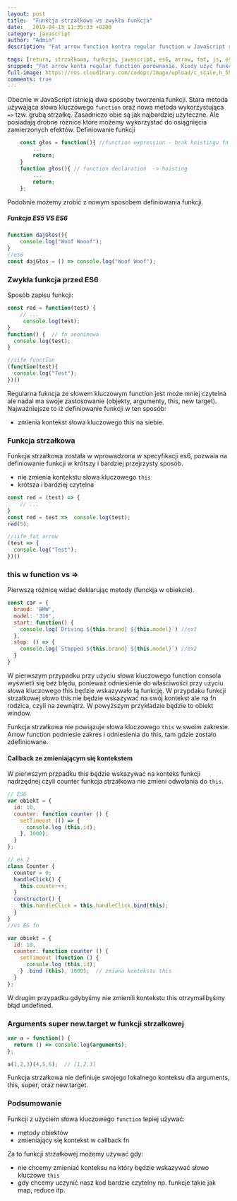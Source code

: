 ```yaml
---
layout: post
title:  "Funkcja strzałkowa vs zwykła funkcja"
date:   2019-04-15 11:35:33 +0200
category: javascript
author: "Admin"
description: "Fat arrow function kontra regular function w JavaScript różnice"

tags: [return, strzałkowa, funkcja, javascript, es6, arrow, fat, js, es2015, nowa funkcja]
snipped: "Fat arrow konta regular function porównanie. Kiedy użyć funkcji strzałkowej a kiedy zwykłej funkcji."
full-image: https://res.cloudinary.com/codepc/image/upload/c_scale,h_550,w_825/v1555338233/posts/arrow-fn/hello-i-m-nik-281498-unsplash.jpg
comments: true
---
```


Obecnie w JavaScript istnieją dwa sposoby tworzenia funkcji. Stara metoda używająca słowa kluczowego `function` oraz nowa metoda wykorzystująca `=>` tzw. grubą strzałkę. Zasadniczo obie są jak najbardziej użyteczne. Ale posiadają drobne różnice  które możemy wykorzystać do osiągnięcia zamierzonych efektów.
Definiowanie funkcji
```js
    const głos = function(){ //function expression - brak hoistingu fn
        ...
        return;
    }
    function głos(){ // function declaration  -> hoisting
        ...
        return; 
    };
```
Podobnie możemy zrobić z nowym sposobem definiowania funkcji.
##### Funkcja ES5 VS ES6
```js
function dajGłos(){
    console.log("Woof Wooof");
}
//es6
const dajGłos = () => console.log("Woof Woof");

```

### Zwykła funkcja przed ES6
Sposób  zapisu funkcji:

```js
const red = function(test) {
    // ...
     console.log(test);
}
function() {  // fn anonimowa
  console.log(test);
}

//iife function
(function(test){
  console.log("Test");
})()
```
Regularna fukncja ze słowem kluczowym function jest może mniej czytelna ale nadal ma swoje zastosowanie (objekty, argumenty, this, new target). Najważniejsze to iż definiowanie funkcji w ten sposób:

- zmienia kontekst słowa kluczowego this na siebie.


### Funkcja strzałkowa
Funkcja strzałkowa została w wprowadzona w specyfikacji es6, pozwala na definiowanie funkcji w krótszy i bardziej przejrzysty sposób.
- nie zmienia kontekstu słowa kluczowego  `this`
- krótsza i bardziej czytelna

```js
const red = (test) => {
    // ...
}
const red = test =>  console.log(test);
red(5);

//iife fat arrow
(test => {
  console.log("Test");
})()

```

### this w function vs =>
Pierwszą różnicę widać deklarując metody (funckja w obiekcie).

```js
const car = {
  brand: 'BMW',
  model: '316',
  start: function() {
    console.log(`Driving ${this.brand} ${this.model}`) //ex1
  },
  stop: () => {
    console.log(`Stopped ${this.brand} ${this.model}`) //ex2
  }
}
```
W pierwszym przypadku  przy użyciu słowa kluczowego function consola wyświetli się bez błędu, ponieważ odniesienie do właściwości przy użyciu słowa kluczowego this będzie wskazywało tą funkcję.
W przypdaku funkcji strzałkowej słowo this nie będzie wskazywać na swój kontekst ale na fn rodzica, czyli na zewnątrz. W powyższym przykładzie będzie to obiekt window.

Funkcja strzałkowa nie powiązuje słowa kluczowego `this` w swoim zakresie. Arrow function podniesie zakres i odniesienia do this,  tam gdzie zostało zdefiniowane.


#### Callback ze zmieniającym się kontekstem
W pierwszym przpadku this będzie wskazywać na konteks funkcji nadrzędnej czyli counter funkcja strzałkowa nie zmieni odwołania do `this`.
```js
// ES6 
var obiekt = { 
  id: 10, 
  counter: function counter () { 
    setTimeout (() => { 
      console.log (this.id); 
    }, 1000); 
  } 
};

// ex 2
class Counter {
  counter = 0;
  handleClick() {
    this.counter++;
  }
  constructor() {
    this.handleClick = this.handleClick.bind(this);
  }
}
//vs ES fn

var obiekt = { 
  id: 10, 
  counter: function counter () { 
    setTimeout (function () { 
      console.log (this.id);  
    } .bind (this), 1000);  // zmiana kontekstu this
  } 
};
```
W drugim przypadku gdybyśmy nie zmienili kontekstu this otrzymalibyśmy błąd undefined.

### Arguments  super new.target  w  funkcji strzałkowej
```js
var a = function() {
  return () => console.log(arguments);
};

a(1,2,3)(4,5,6);  // [1,2,3]
```
Funkcja strzałkowa nie definiuje swojego lokalnego konteksu dla arguments, this, super, oraz new.target.

### Podsumowanie

Funkcji z użyciem słowa kluczowego `function` lepiej używać:
- metody obiektów
- zmieniający się kontekst w callback fn

Za to funkcji strzałkowej możemy używać  gdy:
- nie chcemy zmieniać konteksu na który będzie wskazywać słowo kluczowe `this`
- gdy chcemy uczynić nasz kod bardzie czytelny np. funkcje takie jak map, reduce itp.